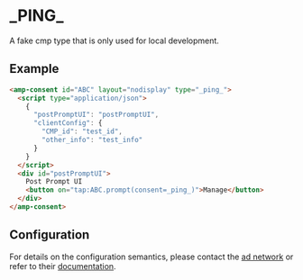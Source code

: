 <!---
Copyright 2019 The AMP HTML Authors. All Rights Reserved.

Licensed under the Apache License, Version 2.0 (the "License");
you may not use this file except in compliance with the License.
You may obtain a copy of the License at

      http://www.apache.org/licenses/LICENSE-2.0

Unless required by applicable law or agreed to in writing, software
distributed under the License is distributed on an "AS-IS" BASIS,
WITHOUT WARRANTIES OR CONDITIONS OF ANY KIND, either express or implied.
See the License for the specific language governing permissions and
limitations under the License.
-->

# \_PING\_

A fake cmp type that is only used for local development.

## Example

```html
<amp-consent id="ABC" layout="nodisplay" type="_ping_">
  <script type="application/json">
    {
      "postPromptUI": "postPromptUI",
      "clientConfig": {
        "CMP_id": "test_id",
        "other_info": "test_info"
      }
    }
  </script>
  <div id="postPromptUI">
    Post Prompt UI
    <button on="tap:ABC.prompt(consent=_ping_)">Manage</button>
  </div>
</amp-consent>
```

## Configuration

For details on the configuration semantics, please contact the [ad network](#configuration) or refer to their [documentation](#ping).
